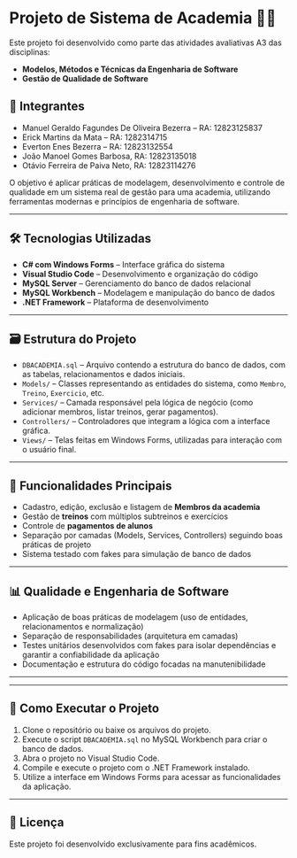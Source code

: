 # Projeto de Sistema de Academia 🏋️‍♂️

Este projeto foi desenvolvido como parte das atividades avaliativas A3 das disciplinas:

- **Modelos, Métodos e Técnicas da Engenharia de Software**
- **Gestão de Qualidade de Software**

 ## 👥 Integrantes



- Manuel Geraldo Fagundes De Oliveira Bezerra – RA: 12823125837
- Erick Martins da Mata – RA: 1282314715
- Everton Enes Bezerra – RA: 12823132554
- João Manoel Gomes Barbosa, RA: 12823135018
- Otávio Ferreira de Paiva Neto, RA: 12823114276




O objetivo é aplicar práticas de modelagem, desenvolvimento e controle de qualidade em um sistema real de gestão para uma academia, utilizando ferramentas modernas e princípios de engenharia de software.

---

## 🛠️ Tecnologias Utilizadas

- **C# com Windows Forms** – Interface gráfica do sistema
- **Visual Studio Code** – Desenvolvimento e organização do código
- **MySQL Server** – Gerenciamento do banco de dados relacional
- **MySQL Workbench** – Modelagem e manipulação do banco de dados
- **.NET Framework** – Plataforma de desenvolvimento

---

## 🗃️ Estrutura do Projeto

- `DBACADEMIA.sql` – Arquivo contendo a estrutura do banco de dados, com as tabelas, relacionamentos e dados iniciais.
- `Models/` – Classes representando as entidades do sistema, como `Membro`, `Treino`, `Exercicio`, etc.
- `Services/` – Camada responsável pela lógica de negócio (como adicionar membros, listar treinos, gerar pagamentos).
- `Controllers/` – Controladores que integram a lógica com a interface gráfica.
- `Views/` – Telas feitas em Windows Forms, utilizadas para interação com o usuário final.

---

## 🎯 Funcionalidades Principais

- Cadastro, edição, exclusão e listagem de **Membros da academia**
- Gestão de **treinos** com múltiplos subtreinos e exercícios
- Controle de **pagamentos de alunos**
- Separação por camadas (Models, Services, Controllers) seguindo boas práticas de projeto
- Sistema testado com fakes para simulação de banco de dados

---

## 📊 Qualidade e Engenharia de Software

- Aplicação de boas práticas de modelagem (uso de entidades, relacionamentos e normalização)
- Separação de responsabilidades (arquitetura em camadas)
- Testes unitários desenvolvidos com fakes para isolar dependências e garantir a confiabilidade da aplicação
- Documentação e estrutura do código focadas na manutenibilidade

---


---

## 🚀 Como Executar o Projeto

1. Clone o repositório ou baixe os arquivos do projeto.
2. Execute o script `DBACADEMIA.sql` no MySQL Workbench para criar o banco de dados.
3. Abra o projeto no Visual Studio Code.
4. Compile e execute o projeto com o .NET Framework instalado.
5. Utilize a interface em Windows Forms para acessar as funcionalidades da aplicação.

---

## 📝 Licença

Este projeto foi desenvolvido exclusivamente para fins acadêmicos.


 
